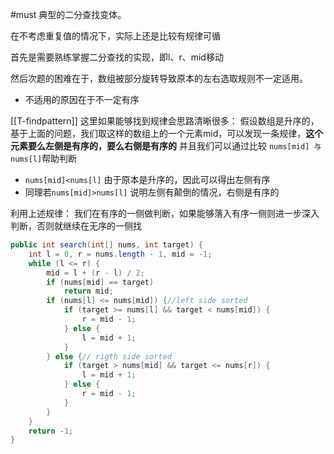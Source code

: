 #must
典型的二分查找变体。

在不考虑重复值的情况下，实际上还是比较有规律可循

首先是需要熟练掌握二分查找的实现，即l、r、mid移动

然后次题的困难在于，数组被部分旋转导致原本的左右选取规则不一定适用。
- 不适用的原因在于不一定有序

[[T-findpattern]] 这里如果能够找到规律会思路清晰很多：
假设数组是升序的，基于上面的问题，我们取这样的数组上的一个元素mid，可以发现一条规律，**这个元素要么左侧是有序的，要么右侧是有序的**
并且我们可以通过比较 `nums[mid] 与 nums[l]`帮助判断
- `nums[mid]<nums[l]` 由于原本是升序的，因此可以得出左侧有序
- 同理若`nums[mid]>nums[l]` 说明左侧有颠倒的情况，右侧是有序的

利用上述规律：
我们在有序的一侧做判断，如果能够落入有序一侧则进一步深入判断，否则就继续在无序的一侧找

```java
public int search(int[] nums, int target) {
	int l = 0, r = nums.length - 1, mid = -1;
	while (l <= r) {
		mid = l + (r - l) / 2;
		if (nums[mid] == target)
			return mid;
		if (nums[l] <= nums[mid]) {//left side sorted
			if (target >= nums[l] && target < nums[mid]) {
				r = mid - 1;
			} else {
				l = mid + 1;
			}
		} else {// rigth side sorted
			if (target > nums[mid] && target <= nums[r]) {
				l = mid + 1;
			} else {
				r = mid - 1;
			}
		}
	}
	return -1;
}
```
